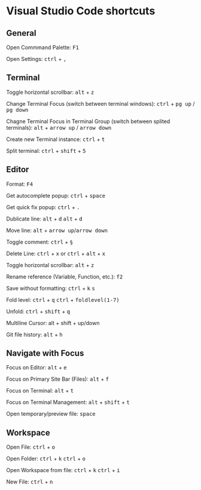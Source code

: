 # Visual Studio Code shortcuts

## General

Open Commmand Palette: <kbd>F1</kbd>

Open Settings: <kbd>ctrl</kbd> + <kbd>,</kbd>

## Terminal

Toggle horizontal scrollbar: <kbd>alt</kbd> + <kbd>z</kbd>

Change Terminal Focus (switch between terminal windows): <kbd>ctrl</kbd> + <kbd>pg up</kbd> / <kbd>pg down</kbd>

Chagne Terminal Focus in Terminal Group (switch between splited terminals): <kbd>alt</kbd> + <kbd>arrow up</kbd> / <kbd>arrow down</kbd>

Create new Terminal instance: <kbd>ctrl</kbd> + <kbd>t</kbd>

Split terminal: <kbd>ctrl</kbd> + <kbd>shift</kbd> + <kbd>5</kbd>

## Editor

Format: <kbd>F4</kbd>

Get autocomplete popup: <kbd>ctrl</kbd> + <kbd>space</kbd>

Get quick fix popup: <kbd>ctrl</kbd> + <kbd>.</kbd>

Dublicate line: <kbd>alt</kbd> + <kbd>d</kbd> <kbd>alt</kbd> + <kbd>d</kbd>

Move line: <kbd>alt</kbd> + <kbd>arrow up</kbd>/<kbd>arrow down</kbd>

Toggle comment: <kbd>ctrl</kbd> + <kbd>§</kbd>

Delete Line: <kbd>ctrl</kbd> + <kbd>x</kbd> or <kbd>ctrl</kbd> + <kbd>alt</kbd> + <kbd>x</kbd>

Toggle horizontal scrollbar: <kbd>alt</kbd> + <kbd>z</kbd>

Rename reference (Variable, Function, etc.): <kbd>f2</kbd>

Save without formatting: <kbd>ctrl</kbd> + <kbd>k</kbd> <kbd>s</kbd>

Fold level: <kbd>ctrl</kbd> + <kbd>q</kbd> <kbd>ctrl</kbd> + <kbd>foldlevel(1-7)</kbd>

Unfold: <kbd>ctrl</kbd> + <kbd>shift</kbd> + <kbd>q</kbd>

Multiline Cursor: <kdb>alt</kdb> + <kdb>shift</kdb> + <kdb>up</kdb>/<kdb>down</kdb>

Git file history: <kbd>alt</kbd> + <kbd>h</kbd>

## Navigate with Focus

Focus on Editor: <kbd>alt</kbd> + <kbd>e</kbd>

Focus on Primary Site Bar (Files): <kbd>alt</kbd> + <kbd>f</kbd>

Focus on Terminal: <kbd>alt</kbd> + <kbd>t</kbd>

Focus on Terminal Management: <kbd>alt</kbd> + <kbd>shift</kbd> + <kbd>t</kbd>

Open temporary/preview file: <kbd>space</kbd>


## Workspace

Open File: <kbd>ctrl</kbd> + <kbd>o</kbd>

Open Folder: <kbd>ctrl</kbd> + <kbd>k</kbd> <kbd>ctrl</kbd> + <kbd>o</kbd>

Open Workspace from file: <kbd>ctrl</kbd> + <kbd>k</kbd> <kbd>ctrl</kbd> + <kbd>i</kbd>

New File: <kbd>ctrl</kbd> + <kbd>n</kbd>
